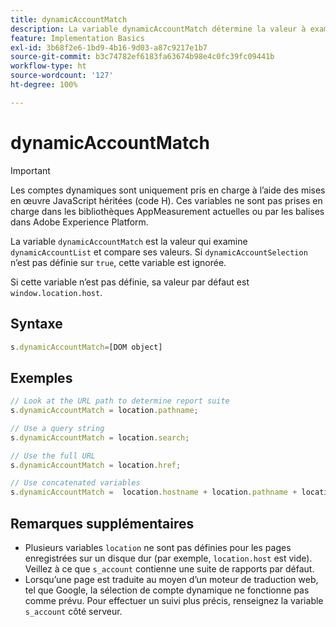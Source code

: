 ```yaml
---
title: dynamicAccountMatch
description: La variable dynamicAccountMatch détermine la valeur à examiner dans les comptes dynamiques.
feature: Implementation Basics
exl-id: 3b68f2e6-1bd9-4b16-9d03-a87c9217e1b7
source-git-commit: b3c74782ef6183fa63674b98e4c0fc39fc09441b
workflow-type: ht
source-wordcount: '127'
ht-degree: 100%

---
```


# dynamicAccountMatch

>[!IMPORTANT]
>
>Les comptes dynamiques sont uniquement pris en charge à l’aide des mises en œuvre JavaScript héritées (code H). Ces variables ne sont pas prises en charge dans les bibliothèques AppMeasurement actuelles ou par les balises dans Adobe Experience Platform.

La variable `dynamicAccountMatch` est la valeur qui examine `dynamicAccountList` et compare ses valeurs. Si `dynamicAccountSelection` n’est pas définie sur `true`, cette variable est ignorée.

Si cette variable n’est pas définie, sa valeur par défaut est `window.location.host`.

## Syntaxe

```js
s.dynamicAccountMatch=[DOM object]
```

## Exemples

```js
// Look at the URL path to determine report suite
s.dynamicAccountMatch = location.pathname;

// Use a query string
s.dynamicAccountMatch = location.search;

// Use the full URL
s.dynamicAccountMatch = location.href;

// Use concatenated variables
s.dynamicAccountMatch =  location.hostname + location.pathname + location.search;
```

## Remarques supplémentaires

* Plusieurs variables `location` ne sont pas définies pour les pages enregistrées sur un disque dur (par exemple, `location.host` est vide). Veillez à ce que `s_account` contienne une suite de rapports par défaut.
* Lorsqu’une page est traduite au moyen d’un moteur de traduction web, tel que Google, la sélection de compte dynamique ne fonctionne pas comme prévu. Pour effectuer un suivi plus précis, renseignez la variable   `s_account` côté serveur.
